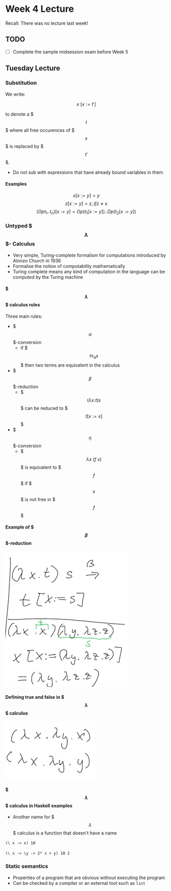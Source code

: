 <script src="https://cdn.mathjax.org/mathjax/latest/MathJax.js?config=TeX-AMS-MML_HTMLorMML" type="text/javascript"></script>

# Week 4 Lecture

Recall: There was no lecture last week!

## TODO

* [ ] Complete the sample midsession exam before Week 5

## Tuesday Lecture

### Substitution

We write:

$$ x \ [x := t'] $$

to denote a $$$ t $$$ where all free occurences of $$$ x $$$ is replaced by $$$ t' $$$.

* Do not sub with expressions that have already bound variables in them

#### Examples

$$ x[x:=y] = y $$
$$ z[x:=y] = z, if z \ne x $$
$$ (Op t_1 .. t_n) [x := y] = Op (t_1 [x := y]) .. Op (t_2 [x := y]) $$

### Untyped $$$ \lambda $$$- Calculus

* Very simple, Turing-complete formalism for computations introduced by Alonzo Church in 1936
* Formalise the notion of computability mathematically
* Turing complete means any kind of computation in the language can be computed by the Turing machine

#### $$$ \lambda $$$ calculus rules

Three main rules:

* $$$ \alpha $$$-conversion
	* if $$$ t \equiv_{a} s $$$ then two terms are equivalent in the calculus
* $$$ \beta $$$-reduction
	* $$$ (\lambda x. t)s$$$ can be reduced to $$$t[x:=s]$$$
* $$$ \eta $$$-conversion
	* $$$ \lambda x \ (f \ x) $$$ is equivalent to $$$ f $$$ if $$$ x $$$ is not free in $$$ f $$$


#### Example of $$$ \beta $$$-reduction

![](beta-reduction-01.png)

#### Defining true and false in $$$ \lambda $$$ calculus

![](lambda-calculus-boolean-definition.png)

#### $$$ \lambda $$$ calculus in Haskell examples

* Another name for $$$ \lambda $$$ calculus is a function that doesn't have a name

```
(\ x -> x) 10

(\ x -> \y -> 2* x + y) 10 2
```

### Static semantics

* Properties of a program that are obvious without executing the program
* Can be checked by a compiler or an external tool such as `lint`

